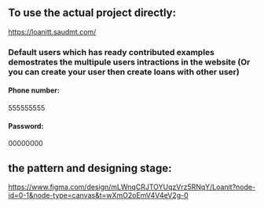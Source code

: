 ## To use the actual project directly:
https://loanitt.saudmt.com/
### Default users which has ready contributed examples demostrates the multipule users intractions in the website (Or you can create your user then create loans with other user)
#### Phone number:
   555555555
#### Password:
  00000000


## the pattern and designing stage:
https://www.figma.com/design/mLWnqCRJTOYUqzVrz5RNqY/Loanit?node-id=0-1&node-type=canvas&t=wXmO2oEmV4V4eV2g-0
